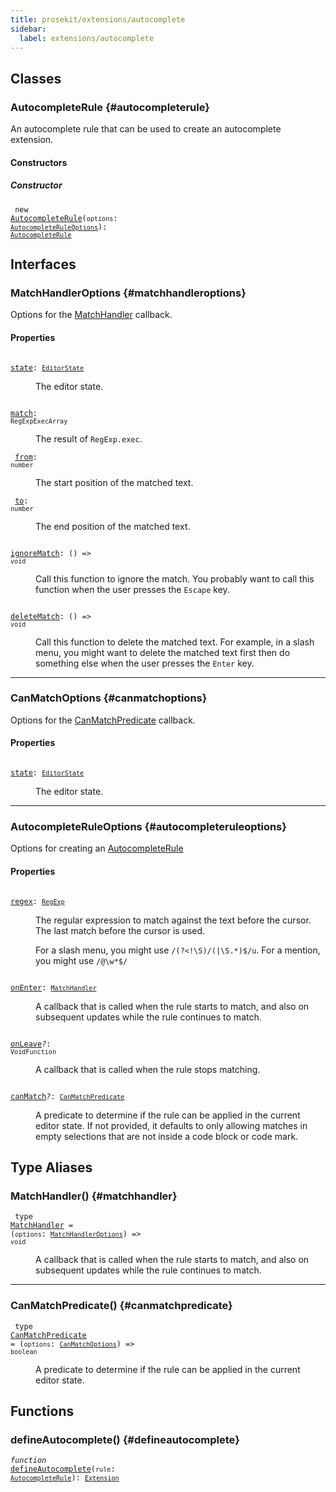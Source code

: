 ```yaml
---
title: prosekit/extensions/autocomplete
sidebar:
  label: extensions/autocomplete
---
```


## Classes

### AutocompleteRule {#autocompleterule}

An autocomplete rule that can be used to create an autocomplete extension.

#### Constructors

##### Constructor

<dl>

<dt>

<code data-typedoc-code><i></i> new <a id="constructor" href="#constructor">AutocompleteRule</a>(`options`: [`AutocompleteRuleOptions`](#autocompleteruleoptions)): [`AutocompleteRule`](#autocompleterule)</code>

</dt>

</dl>

## Interfaces

### MatchHandlerOptions {#matchhandleroptions}

Options for the [MatchHandler](#matchhandler) callback.

#### Properties

<dl>

<dt>

<code data-typedoc-code><i></i> <a id="state" href="#state">state</a>: [`EditorState`](../pm/state.md#editorstate)</code>

</dt>

<dd>

The editor state.

</dd>

</dl>

<dl>

<dt>

<code data-typedoc-code><i></i> <a id="match" href="#match">match</a>: `RegExpExecArray`</code>

</dt>

<dd>

The result of `RegExp.exec`.

</dd>

</dl>

<dl>

<dt>

<code data-typedoc-code><i></i> <a id="from" href="#from">from</a>: `number`</code>

</dt>

<dd>

The start position of the matched text.

</dd>

</dl>

<dl>

<dt>

<code data-typedoc-code><i></i> <a id="to" href="#to">to</a>: `number`</code>

</dt>

<dd>

The end position of the matched text.

</dd>

</dl>

<dl>

<dt>

<code data-typedoc-code><i></i> <a id="ignorematch" href="#ignorematch">ignoreMatch</a>: () => `void`</code>

</dt>

<dd>

Call this function to ignore the match. You probably want to call this
function when the user presses the `Escape` key.

</dd>

</dl>

<dl>

<dt>

<code data-typedoc-code><i></i> <a id="deletematch" href="#deletematch">deleteMatch</a>: () => `void`</code>

</dt>

<dd>

Call this function to delete the matched text. For example, in a slash
menu, you might want to delete the matched text first then do something
else when the user presses the `Enter` key.

</dd>

</dl>

***

### CanMatchOptions {#canmatchoptions}

Options for the [CanMatchPredicate](#canmatchpredicate) callback.

#### Properties

<dl>

<dt>

<code data-typedoc-code><i></i> <a id="state-1" href="#state-1">state</a>: [`EditorState`](../pm/state.md#editorstate)</code>

</dt>

<dd>

The editor state.

</dd>

</dl>

***

### AutocompleteRuleOptions {#autocompleteruleoptions}

Options for creating an [AutocompleteRule](#autocompleterule)

#### Properties

<dl>

<dt>

<code data-typedoc-code><i></i> <a id="regex" href="#regex">regex</a>: [`RegExp`](https://developer.mozilla.org/docs/Web/JavaScript/Reference/Global_Objects/RegExp)</code>

</dt>

<dd>

The regular expression to match against the text before the cursor. The
last match before the cursor is used.

For a slash menu, you might use `/(?<!\S)/(|\S.*)$/u`.
For a mention, you might use `/@\w*$/`

</dd>

</dl>

<dl>

<dt>

<code data-typedoc-code><i></i> <a id="onenter" href="#onenter">onEnter</a>: [`MatchHandler`](#matchhandler)</code>

</dt>

<dd>

A callback that is called when the rule starts to match, and also on
subsequent updates while the rule continues to match.

</dd>

</dl>

<dl>

<dt>

<code data-typedoc-code><i></i> <a id="onleave" href="#onleave">onLeave</a><i>?</i>: `VoidFunction`</code>

</dt>

<dd>

A callback that is called when the rule stops matching.

</dd>

</dl>

<dl>

<dt>

<code data-typedoc-code><i></i> <a id="canmatch" href="#canmatch">canMatch</a><i>?</i>: [`CanMatchPredicate`](#canmatchpredicate)</code>

</dt>

<dd>

A predicate to determine if the rule can be applied in the current editor
state. If not provided, it defaults to only allowing matches in empty
selections that are not inside a code block or code mark.

</dd>

</dl>

## Type Aliases

### MatchHandler() {#matchhandler}

<dl>

<dt>

<code data-typedoc-code><i></i> type <a id="matchhandler" href="#matchhandler">MatchHandler</a> = (`options`: [`MatchHandlerOptions`](#matchhandleroptions)) => `void`</code>

</dt>

<dd>

A callback that is called when the rule starts to match, and also on
subsequent updates while the rule continues to match.

</dd>

</dl>

***

### CanMatchPredicate() {#canmatchpredicate}

<dl>

<dt>

<code data-typedoc-code><i></i> type <a id="canmatchpredicate" href="#canmatchpredicate">CanMatchPredicate</a> = (`options`: [`CanMatchOptions`](#canmatchoptions)) => `boolean`</code>

</dt>

<dd>

A predicate to determine if the rule can be applied in the current editor state.

</dd>

</dl>

## Functions

### defineAutocomplete() {#defineautocomplete}

<dl>

<dt>

<code data-typedoc-code><i>function</i> <i></i> <a id="defineautocomplete" href="#defineautocomplete">defineAutocomplete</a>(`rule`: [`AutocompleteRule`](#autocompleterule)): [`Extension`](../core.md#extension-1)</code>

</dt>

</dl>
